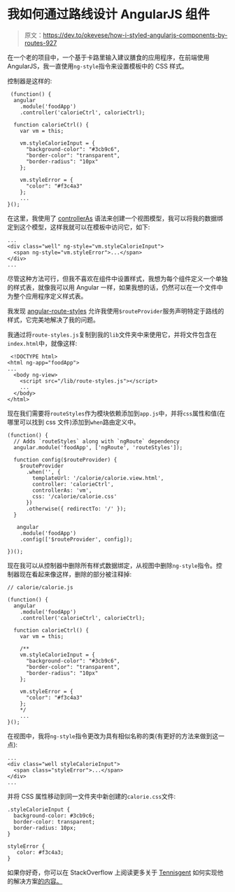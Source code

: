 # 我如何通过路线设计 AngularJS 组件

> 原文：<https://dev.to/okevese/how-i-styled-angularjs-components-by-routes-927>

在一个老的项目中，一个基于卡路里输入建议膳食的应用程序，在前端使用 AngularJS，我一直使用`ng-style`指令来设置模板中的 CSS 样式。

控制器是这样的:

```
 (function() {
  angular
    .module('foodApp')
    .controller('calorieCtrl', calorieCtrl);

  function calorieCtrl() {
    var vm = this;

    vm.styleCalorieInput = {
      "background-color": "#3cb9c6",      
      "border-color": "transparent",      
      "border-radius": "10px"
    };

    vm.styleError = {
      "color": "#f3c4a3"
    };
    ...
}(); 
```

在这里，我使用了 [controllerAs](https://docs.angularjs.org/guide/controller) 语法来创建一个视图模型，我可以将我的数据绑定到这个模型，这样我就可以在模板中访问它，如下:

```
...
<div class="well" ng-style="vm.styleCalorieInput">
  <span ng-style="vm.styleError">...</span>
</div>
... 
```

尽管这种方法可行，但我不喜欢在组件中设置样式，我想为每个组件定义一个单独的样式表，就像我可以用 Angular 一样，如果我想的话，仍然可以在一个文件中为整个应用程序定义样式表。

我发现 [angular-route-styles](https://github.com/tennisgent/angular-route-styles) 允许我使用`$routeProvider`服务声明特定于路线的样式，它完美地解决了我的问题。

我通过将`route-styles.js`复制到我的`lib`文件夹中来使用它，并将文件包含在`index.html`中，就像这样:

```
 <!DOCTYPE html>
<html ng-app="foodApp">
...
  <body ng-view>
    <script src="/lib/route-styles.js"></script>
    ...
  </body>
</html> 
```

现在我们需要将`routeStyles`作为模块依赖添加到`app.js`中，并将`css`属性和值(在哪里可以找到 css 文件)添加到`when`路由定义中。

```
(function() {
  // Adds `routeStyles` along with `ngRoute` dependency
  angular.module('foodApp', ['ngRoute', 'routeStyles']);

  function config($routeProvider) {
    $routeProvider
      .when('', {
        templateUrl: '/calorie/calorie.view.html',
        controller: 'calorieCtrl',
        controllerAs: 'vm',
        css: '/calorie/calorie.css'
      })
      .otherwise({ redirectTo: '/' });
  }

   angular
    .module('foodApp')
    .config(['$routeProvider', config]);

})(); 
```

现在我可以从控制器中删除所有样式数据绑定，从视图中删除`ng-style`指令。控制器现在看起来像这样，删除的部分被注释掉:

```
// calorie/calorie.js

(function() {
  angular
    .module('foodApp')
    .controller('calorieCtrl', calorieCtrl);

  function calorieCtrl() {
    var vm = this;

    /**
    vm.styleCalorieInput = {
      "background-color": "#3cb9c6",      
      "border-color": "transparent",      
      "border-radius": "10px"
    };

    vm.styleError = {
      "color": "#f3c4a3"
    }; 
    */
    ...
}(); 
```

在视图中，我将`ng-style`指令更改为具有相似名称的类(有更好的方法来做到这一点):

```
...
<div class="well styleCalorieInput">
  <span class="styleError">...</span>
</div>
... 
```

并将 CSS 属性移动到同一文件夹中新创建的`calorie.css`文件:

```
.styleCalorieInput {
  background-color: #3cb9c6;
  border-color: transparent;
  border-radius: 10px;
}

styleError {
   color: #f3c4a3;
} 
```

如果你好奇，你可以在 StackOverflow 上阅读更多关于 [Tennisgent](https://github.com/tennisgent/angular-route-styles) 如何实现他的解决方案[的内容。](https://stackoverflow.com/questions/15193492/how-to-include-view-partial-specific-styling-in-angularjs)